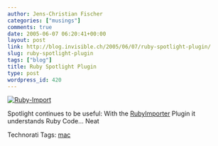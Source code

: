 ```yaml
---
author: Jens-Christian Fischer
categories: ["musings"]
comments: true
date: 2005-06-07 06:20:41+00:00
layout: post
link: http://blog.invisible.ch/2005/06/07/ruby-spotlight-plugin/
slug: ruby-spotlight-plugin
tags: ["blog"]
title: Ruby Spotlight Plugin
type: post
wordpress_id: 420
---
```



[![Ruby-Import](http://blog.invisible.ch/ruby-import-tm.jpg)](http://blog.invisible.ch/ruby-import.png)
  
Spotlight continues to be useful: With the [RubyImporter](http://www.apple.com/downloads/macosx/spotlight/rubyimporter.html) Plugin it understands Ruby Code... Neat


Technorati Tags: [mac](http://technorati.com/tag/mac)
